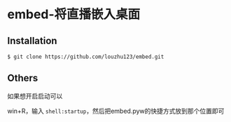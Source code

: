 # embed-将直播嵌入桌面


## Installation

```
$ git clone https://github.com/louzhu123/embed.git
```

## Others

如果想开启启动可以

win+R，输入 `shell:startup`，然后把embed.pyw的快捷方式放到那个位置即可

